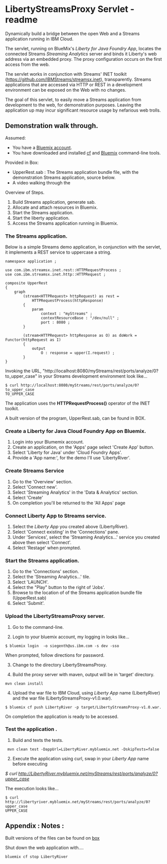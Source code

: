 # LibertyStreamsProxy Servlet - readme

Dynamically build a bridge between the open Web and a Streams application running in IBM Cloud.

The servlet, running on BlueMix's *Liberty for Java Foundry App*, locates the connected Streams *Streaming Analytics* server and
binds it Liberty's web address via an embedded proxy. The proxy configuration occurs on the first access from the web. 

The servlet works in conjunction with Streams' INET toolkit (https://github.com/IBMStreams/streamsx.inet), transparently. 
Streams applications that are accessed via HTTP or REST in a development environment can be exposed on the Web with no changes.

The goal of this servlet, to easily move a Streams application from development to the web, for demonstration purposes.
Leaving the application up may incur significant resource usage by nefarious web trolls.


## Demonstration walk through. 

Assumed:
 * You have a [Bluemix account](https://console.ng.bluemix.net/registration/). 
 * You have downloaded and installed [cf](https://github.com/cloudfoundry/cli#downloads) and [Bluemix](https://console.bluemix.net/docs/starters/install_cli.html) command-line tools. 
 
Provided in Box:
 * UpperRest.sab : The Streams application bundle file, with the demonstration Streams application, source below. 
 * A video walking through the 


Overview of Steps.
1. Build Streams application, generate sab.
2. Allocate and attach resources in Bluemix. 
3. Start the Streams application. 
4. Start the liberty application. 
5. Access the Streams application running in Bluemix. 


### The Streams application.

Below is a simple Streams demo application, in conjunction with the servlet, it implements a REST service to uppercase a string. 

```
namespace application ;

use com.ibm.streamsx.inet.rest::HTTPRequestProcess ;
use com.ibm.streamsx.inet.http::HTTPRequest ;

composite UpperRest
{
	graph
		(stream<HTTPRequest> httpRequest) as rest =
			HTTPRequestProcess(httpResponse)
		{
			param
				context : "myStreams" ;
				contextResourceBase : "/dev/null" ;
				port : 8080 ;
		}

		(stream<HTTPRequest> httpResponse as O) as doWork = Functor(httpRequest as I)
		{
			output
				O : response = upper(I.request) ;
		}
}
```
Invoking the URL, "http://localhost:8080/myStreams/rest/ports/analyze/0?to_upper_case" in your Streams development environment look like...

```
$ curl http://localhost:8080/myStreams/rest/ports/analyze/0?to_upper_case
TO_UPPER_CASE
```

The application uses the **HTTPRequestProcess()** operator of the INET toolkit.


A built version of the program, UpperRest.sab, can be found in BOX. 

### Create a Liberty for Java Cloud Foundry App on Bluemix.

1. Login into  your Blumemix account.
2. Create an application, on the 'Apps' page select 'Create App' button. 
3. Select 'Liberty for Java' under 'Cloud Foundry Apps'. 
4. Provide a 'App name:', for the demo I'll use 'LibertyRiver'. 

### Create Streams Service
1. Go to the 'Overview' section. 
2. Select 'Connect new'.
3. Select 'Streaming Analytics' in the 'Data & Analytics' section. 
4. Select 'Create'
5. On completion you'll be returned to the 'All Apps' page

### Connect Liberty App to Streams service. 
1. Select the *Liberty App* you created above (LibertyRiver). 
2. Select 'Connect existing' in the 'Connections' pane.
3. Under 'Services', select the 'Streaming Analytics...' service you created above then select 'Connect'. 
4. Select 'Restage' when prompted. 

### Start the Streams application. 
1. Go to the 'Connections' section. 
2. Select the 'Streaming Analytics...' tile. 
3. Select 'LAUNCH'.
4. Select the "Play" button to the right of 'Jobs'.
5. Browse to the location of of the Streams application bundle file (UpperRest.sab)
6. Select 'Submit'.

### Upload the LibertyStreamsProxy server. 
1. Go to the command-line.

2. Login to your bluemix account, my logging in looks like...

```
$ bluemix login  -o siegenth@us.ibm.com -s dev -sso
````
When prompted, follow directions for password. 

3. Change to the directory LibertyStreamsProxy.

4. Build the proxy server with maven, output will be in 'target' directory. 

```
mvn clean install
```

4. Upload the war file to IBM Cloud, using *Liberty App* name (LibertyRiver) and the war file (LibertyStreamsProxy-v1.0.war). 
```
$ bluemix cf push LibertyRiver -p target/LibertyStreamsProxy-v1.0.war.
```
On completion the application is ready to be accessed. 

### Test the application .
1. Build and texts the tests. 

```
 mvn clean test -DappUrl=LibertyRiver.mybluemix.net -DskipTests=false
```
2. Execute the application using curl, swap in your *Liberty App* name before executing 

*$ curl http://LibertyRiver.mybluemix.net/myStreams/rest/ports/analyze/0?upper_case*

The execution looks like...

```
$ curl http://libertyriver.mybluemix.net/myStreams/rest/ports/analyze/0?upper_case
UPPER_CASE
```

## Appendix : Notes :

Built versions of the files can be found on [box](https://ibm.box.com/s/gnofq4rd0910v1g9i3vavxgi3zola83u)


Shut down the web application with....

```
bluemix cf stop LibertyRiver
```




